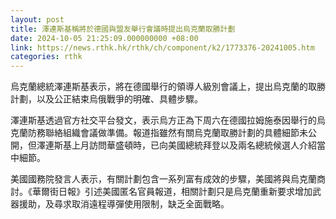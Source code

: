```yaml
---
layout: post
title: 澤連斯基稱將於德國與盟友舉行會議時提出烏克蘭取勝計劃
date: 2024-10-05 21:25:09.000000000 +08:00
link: https://news.rthk.hk/rthk/ch/component/k2/1773376-20241005.htm
categories: rthk
---
```


烏克蘭總統澤連斯基表示，將在德國舉行的領導人級別會議上，提出烏克蘭的取勝計劃，以及公正結束烏俄戰爭的明確、具體步驟。

澤連斯基透過官方社交平台發文，表示烏方正為下周六在德國拉姆施泰因舉行的烏克蘭防務聯絡組織會議做準備。報道指雖然有關烏克蘭取勝計劃的具體細節未公開，但澤連斯基上月訪問華盛頓時，已向美國總統拜登以及兩名總統候選人介紹當中細節。

美國國務院發言人表示，有關計劃包含一系列富有成效的步驟，美國將與烏克蘭商討。《華爾街日報》引述美國匿名官員報道，相關計劃只是烏克蘭重新要求增加武器援助，及尋求取消遠程導彈使用限制，缺乏全面戰略。
